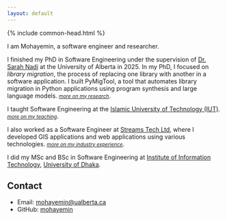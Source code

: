 ```yaml
---
layout: default
---
```


{% include common-head.html %}

I am Mohayemin, a software engineer and researcher.  

I finished my PhD in Software Engineering under the supervision of [Dr. Sarah Nadi](https://sanadlab.org/profiles/sarah/) at the University of Alberta in 2025. 
In my PhD, I focused on *library migration*, the process of replacing one library with another in a software application. 
I built PyMigTool, a tool that automates library migration in Python applications using program synthesis and large language models.
<small>[_more on my research_](/research)</small>.

I taught Software Engineering at the [Islamic University of Technology (IUT)](https://www.iutoic-dhaka.edu/). <small>[_more on my teaching_](/teaching)</small>.

I also worked as a Software Engineer at [Streams Tech Ltd](https://www.streamstech.com.bd/), where I developed GIS applications and web applications using various technologies. <small>[_more on my industry experience_](/dev)</small>.

I did my MSc and BSc in Software Engineering at [Institute of Information Technology](http://www.iit.du.ac.bd/), [University of Dhaka](https://www.du.ac.bd/).

## Contact
* Email: <a href="mailto:mohayemin@ualberta.ca">mohayemin@ualberta.ca</a>
* GitHub: [mohayemin](https://github.com/mohayemin)



